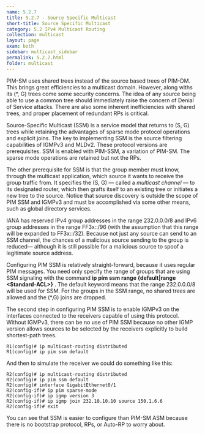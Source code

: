 ```yaml
---
name: 5.2.7
title: 5.2.7 - Source Specific Multicast
short-title: Source Specific Multicast
category: 5.2 IPv4 Multicast Routing
collection: multicast
layout: page
exam: both
sidebar: multicast_sidebar
permalink: 5.2.7.html
folder: multicast
---
```

PIM-SM uses shared trees instead of the source based trees of PIM-DM. This brings great efficiencies to a multicast domain. However, along withs its (*, G) trees come some security concerns. The idea of any source being able to use a common tree should immediately raise the concern of Denial of Service attacks. There are also some inherent inefficiencies with shared trees, and proper placement of redundant RPs is critical.

Source-Specific Multicast (SSM) is a service model that returns to (S, G) trees while retaining the advantages of sparse mode protocol operations and explicit joins. The key to implementing SSM is the source filtering capabilities of IGMPv3 and MLDv2. These protocol versions are prerequisites. SSM is enabled with PIM-SSM, a variation of PIM-SM. The sparse mode operations are retained but not the RPs.

The other prerequisite for SSM is that the group member must know, through the multicast application, which source it wants to receive the group traffic from. It specifies the (S, G) — called a *multicast channel* — to its designated router, which then grafts itself to an existing tree or initiates a new tree to the source. Notice that source discovery is outside the scope of PIM SSM and IGMPv3 and must be accomplished via some other means, such as global directory services.

IANA has reserved IPv4 group addresses in the range 232.0.0.0/8 and IPv6 group addresses in the range FF3x::/96 (with the assumption that this range will be expanded to FF3x::/32). Because not just any source can send to an SSM channel, the chances of a malicious source sending to the group is reduced— although it is still possible for a malicious source to spoof a legitimate source address.

Configuring PIM SSM is relatively straight-forward, because it uses regular PIM messages. You need only specify the range of groups that are using SSM signaling with the command **ip pim ssm range \{default\|range \<Standard-ACL\>\}** . The default keyword means that the range 232.0.0.0/8 will be used for SSM. For the groups in the SSM range, no shared trees are allowed and the (*,G) joins are dropped.

The second step in configuring PIM SSM is to enable IGMPv3 on the interfaces connected to the receivers capable of using this protocol. Without IGMPv3, there can be no use of PIM SSM because no other IGMP version allows sources to be selected by the receivers explicitly to build shortest-path trees.
```
R1(config)# ip multicast-routing distributed
R1(config)# ip pim ssm default
```
And then to simulate the receiver we could do something like this:
```
R2(config)# ip multicast-routing distributed
R2(config)# ip pim ssm default
R2(config)# interface GigabitEthernet0/1
R2(config-if)# ip pim sparse-mode
R2(config-if)# ip igmp version 3
R2(config-if)# ip igmp join 232.10.10.10 source 150.1.6.6
R2(config-if)# exit
```

You can see that SSM is easier to configure than PIM-SM ASM because there is no bootstrap protocol, RPs, or Auto-RP to worry about.
